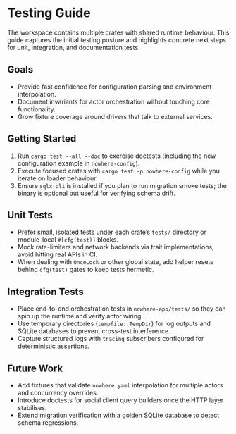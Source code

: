 # Testing Guide

The workspace contains multiple crates with shared runtime behaviour. This guide captures the initial testing posture and highlights concrete next steps for unit, integration, and documentation tests.

## Goals

- Provide fast confidence for configuration parsing and environment interpolation.
- Document invariants for actor orchestration without touching core functionality.
- Grow fixture coverage around drivers that talk to external services.

## Getting Started

1. Run `cargo test --all --doc` to exercise doctests (including the new configuration example in `nowhere-config`).
2. Execute focused crates with `cargo test -p nowhere-config` while you iterate on loader behaviour.
3. Ensure `sqlx-cli` is installed if you plan to run migration smoke tests; the binary is optional but useful for verifying schema drift.

## Unit Tests

- Prefer small, isolated tests under each crate’s `tests/` directory or module-local `#[cfg(test)]` blocks.
- Mock rate-limiters and network backends via trait implementations; avoid hitting real APIs in CI.
- When dealing with `OnceLock` or other global state, add helper resets behind `cfg(test)` gates to keep tests hermetic.

## Integration Tests

- Place end-to-end orchestration tests in `nowhere-app/tests/` so they can spin up the runtime and verify actor wiring.
- Use temporary directories (`tempfile::TempDir`) for log outputs and SQLite databases to prevent cross-test interference.
- Capture structured logs with `tracing` subscribers configured for deterministic assertions.

## Future Work

- Add fixtures that validate `nowhere.yaml` interpolation for multiple actors and concurrency overrides.
- Introduce doctests for social client query builders once the HTTP layer stabilises.
- Extend migration verification with a golden SQLite database to detect schema regressions.
